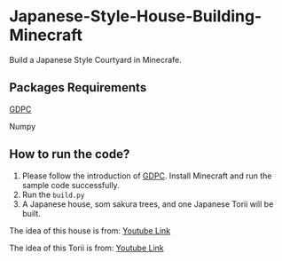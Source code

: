 # Japanese-Style-House-Building-Minecraft
 Build a Japanese Style Courtyard in Minecrafe.

## Packages Requirements

[GDPC](https://github.com/avdstaaij/gdpc)

Numpy

## How to run the code?

1. Please follow the introduction of [GDPC](https://github.com/avdstaaij/gdpc). Install Minecraft and run the sample code successfully.
2. Run the `build.py`
3. A Japanese house, som sakura trees, and one Japanese Torii will be built.



The idea of this house is from: [Youtube Link](https://www.youtube.com/watch?v=o9JF1lldYTc)

The idea of this Torii is from: [Youtube Link](https://www.youtube.com/watch?v=0Ge7vG8Nk-c)
